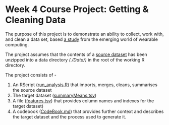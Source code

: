 # Week 4 Course Project: Getting &amp; Cleaning Data

The purpose of this project is to demonstrate an ability to collect, work with, and clean a data set, based [a study](http://archive.ics.uci.edu/ml/datasets/Human+Activity+Recognition+Using+Smartphones) from the emerging world of wearable computing.

The project assumes that the contents of a [source dataset](https://d396qusza40orc.cloudfront.net/getdata%2Fprojectfiles%2FUCI%20HAR%20Dataset.zip) has been unzipped into a data directory *(./Data/)* in the root of the working R directory.

The project consists of - 

1. An RScript ([run_analysis.R](https://github.com/nikiwiles/cleaningdataproject/blob/master/run_analysis.R)) that imports, merges, cleans, summarises  the source dataset
2. The target dataset ([summaryMeans.tsv](https://github.com/nikiwiles/cleaningdataproject/blob/master/summaryMeans.tsv)) 
3. A file ([features.tsv](https://github.com/nikiwiles/cleaningdataproject/blob/master/features.tsv)) that provides column names and indexes for the target dataset)
4. A codebook ([CodeBook.md](https://github.com/nikiwiles/cleaningdataproject/blob/master/CodeBook.md)) that provides further context and describes  the target dataset and the process used to generate it.
